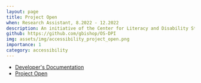 ```yaml
---
layout: page
title: Project Open
when: Research Assistant, 8.2022 - 12.2022
description: An initiative of the Center for Literacy and Disability Studies at UNC Chapel Hill. As research assistant for Project Open under the direction of Dr. Gary Bishop, I contributed to the development and documentation of the Open-Source Design and Programmer Interface (OS-DPI), a tool to enable researchers to better design augmentative and alternative communication interfaces for people with difficulties in natural speech or typing.
github: https://github.com/gbishop/OS-DPI
img: assets/img/accessibility_project_open.png
importance: 1
category: accessibility
---
```

<ul class="actions">
    <li><a href="https://github.com/christineiym/OS-DPI/wiki/OS-DPI-Developer-Documentation" class="button">Developer's Documentation</a></li>
    <li><a href="https://project-openaac.com/" class="button">Project Open</a></li>
</ul>